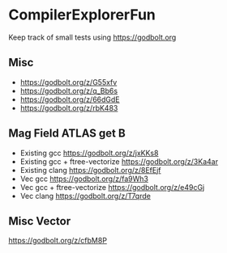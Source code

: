 # CompilerExplorerFun

Keep track of small tests using https://godbolt.org

Misc
-----

- https://godbolt.org/z/G55xfv
- https://godbolt.org/z/q_Bb6s
- https://godbolt.org/z/66dGdE
- https://godbolt.org/z/rbK483

Mag Field ATLAS get B
--------
- Existing gcc https://godbolt.org/z/jxKKs8
- Existing gcc + ftree-vectorize https://godbolt.org/z/3Ka4ar
- Existing clang https://godbolt.org/z/8EfEjf
- Vec gcc https://godbolt.org/z/fa9Wh3
- Vec gcc + ftree-vectorize https://godbolt.org/z/e49cGj
- Vec clang https://godbolt.org/z/T7qrde

Misc Vector
----------
https://godbolt.org/z/cfbM8P


